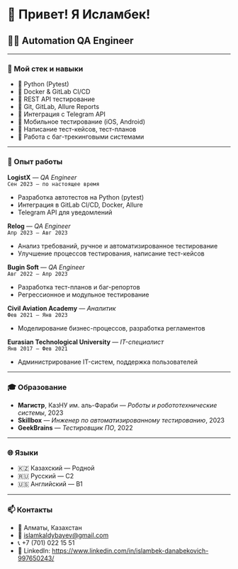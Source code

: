 # 👋 Привет! Я Исламбек!
## 🧑‍💻 Automation QA Engineer
---

### 🔧 Мой стек и навыки

- 🐍 Python (Pytest)
- 🐳 Docker & GitLab CI/CD
- 🧪 REST API тестирование
- 🧰 Git, GitLab, Allure Reports
- 💬 Интеграция с Telegram API
- 📱 Мобильное тестирование (iOS, Android)
- 📄 Написание тест-кейсов, тест-планов
- 🚨 Работа с баг-трекинговыми системами

---

### 💼 Опыт работы

**LogistX** — *QA Engineer*  
`Сен 2023 — по настоящее время`  
- Разработка автотестов на Python (pytest)
- Интеграция в GitLab CI/CD, Docker, Allure
- Telegram API для уведомлений

**Relog** — *QA Engineer*  
`Апр 2023 — Авг 2023`  
- Анализ требований, ручное и автоматизированное тестирование
- Улучшение процессов тестирования, написание тест-кейсов

**Bugin Soft** — *QA Engineer*  
`Авг 2022 — Апр 2023`  
- Разработка тест-планов и баг-репортов  
- Регрессионное и модульное тестирование

**Civil Aviation Academy** — *Аналитик*  
`Фев 2021 — Янв 2023`  
- Моделирование бизнес-процессов, разработка регламентов

**Eurasian Technological University** — *IT-специалист*  
`Янв 2017 — Фев 2021`  
- Администрирование IT-систем, поддержка пользователей

---

### 🎓 Образование

- **Магистр**, КазНУ им. аль-Фараби — *Роботы и робототехнические системы*, 2023  
- **Skillbox** — *Инженер по автоматизированному тестированию*, 2023  
- **GeekBrains** — *Тестировщик ПО*, 2022  

---

### 🌐 Языки
- 🇰🇿 Казахский — Родной  
- 🇷🇺 Русский — C2  
- 🇺🇸 Английский — B1
  
---

### 📫 Контакты
- 📍 Алматы, Казахстан  
- 📧 islamkaldybayev@gmail.com  
- 📞 +7 (701) 022 15 51  
- 💼 LinkedIn: https://www.linkedin.com/in/islambek-danabekovich-997650243/
